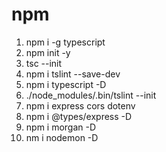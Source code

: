 

# npm
1. npm i -g typescript
2. npm init -y
3. tsc --init
4. npm i tslint --save-dev
5. npm i typescript -D
6. ./node_modules/.bin/tslint --init
7. npm i express cors dotenv
8. npm i @types/express -D
9. npm i morgan -D
10. nm i nodemon -D
